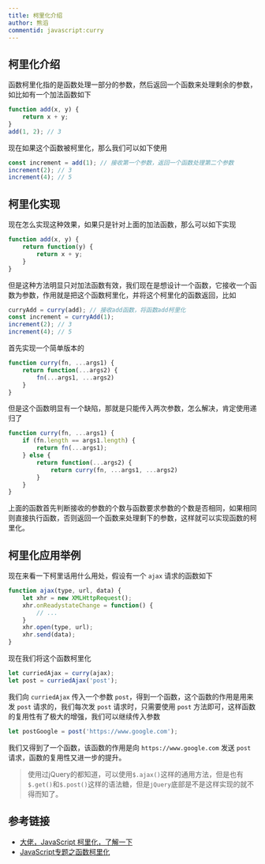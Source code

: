 ```yaml
---
title: 柯里化介绍
author: 熊滔
commentid: javascript:curry
---
```


## 柯里化介绍

函数柯里化指的是函数处理一部分的参数，然后返回一个函数来处理剩余的参数，如比如有一个加法函数如下

```javascript
function add(x, y) {
    return x + y;
}
add(1, 2); // 3
```

现在如果这个函数被柯里化，那么我们可以如下使用

```javascript
const increment = add(1); // 接收第一个参数，返回一个函数处理第二个参数
increment(2); // 3
increment(4); // 5
```

## 柯里化实现

现在怎么实现这种效果，如果只是针对上面的加法函数，那么可以如下实现

```javascript
function add(x, y) {
    return function(y) {
        return x + y;
    }
}
```

但是这种方法明显只对加法函数有效，我们现在是想设计一个函数，它接收一个函数为参数，作用就是把这个函数柯里化，并将这个柯里化的函数返回，比如

```javascript
curryAdd = curry(add); // 接收add函数，将函数add柯里化
const increment = curryAdd(1);
increment(2); // 3
increment(4); // 5
```

首先实现一个简单版本的

```javascript
function curry(fn, ...args1) {
    return function(...args2) {
        fn(...args1, ...args2)
    }
}
```

但是这个函数明显有一个缺陷，那就是只能传入两次参数，怎么解决，肯定使用递归了

```javascript
function curry(fn, ...args1) {
    if (fn.length == args1.length) {
        return fn(...args1);
    } else {
        return function(...args2) {
            return curry(fn, ...args1, ...args2)
        }
    }
}
```

上面的函数首先判断接收的参数的个数与函数要求参数的个数是否相同，如果相同则直接执行函数，否则返回一个函数来处理剩下的参数，这样就可以实现函数的柯里化。

## 柯里化应用举例

现在来看一下柯里话用什么用处，假设有一个 `ajax` 请求的函数如下

```javascript
function ajax(type, url, data) {
    let xhr = new XMLHttpRequest();
    xhr.onReadystateChange = function() {
        // ...
    }
    xhr.open(type, url);
    xhr.send(data);
}
```

现在我们将这个函数柯里化

```javascript
let curriedAjax = curry(ajax);
let post = curriedAjax('post');
```

我们向 `curriedAjax` 传入一个参数 `post`，得到一个函数，这个函数的作用是用来发 `post` 请求的，我们每次发 `post` 请求时，只需要使用 `post` 方法即可，这样函数的复用性有了极大的增强，我们可以继续传入参数

```javascript
let postGoogle = post('https://www.google.com');
```

我们又得到了一个函数，该函数的作用是向 `https://www.google.com` 发送 `post` 请求，函数的复用性又进一步的提升。

> 使用过jQuery的都知道，可以使用`$.ajax()`这样的通用方法，但是也有`$.get()`和`$.post()`这样的语法糖，但是`jQuery`底部是不是这样实现的就不得而知了。

## 参考链接

- [大佬，JavaScript 柯里化，了解一下](https://juejin.im/post/5af13664f265da0ba266efcf)
- [JavaScript专题之函数柯里化](https://github.com/mqyqingfeng/Blog/issues/42)

